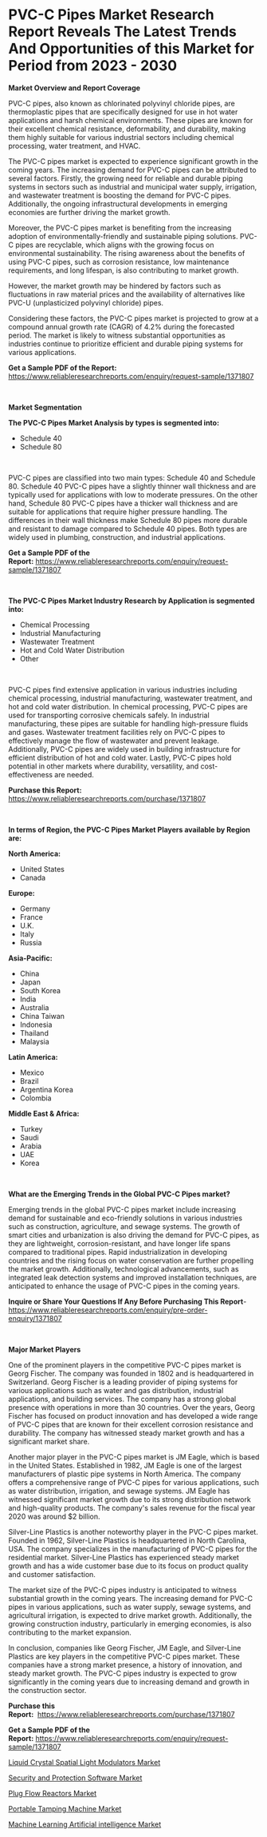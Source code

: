 <p><h1>PVC-C Pipes Market Research Report Reveals The Latest Trends And Opportunities of this Market for Period from 2023 - 2030</h1></p><p><strong>Market Overview and Report Coverage</strong></p>
<p><p>PVC-C pipes, also known as chlorinated polyvinyl chloride pipes, are thermoplastic pipes that are specifically designed for use in hot water applications and harsh chemical environments. These pipes are known for their excellent chemical resistance, deformability, and durability, making them highly suitable for various industrial sectors including chemical processing, water treatment, and HVAC.</p><p>The PVC-C pipes market is expected to experience significant growth in the coming years. The increasing demand for PVC-C pipes can be attributed to several factors. Firstly, the growing need for reliable and durable piping systems in sectors such as industrial and municipal water supply, irrigation, and wastewater treatment is boosting the demand for PVC-C pipes. Additionally, the ongoing infrastructural developments in emerging economies are further driving the market growth.</p><p>Moreover, the PVC-C pipes market is benefiting from the increasing adoption of environmentally-friendly and sustainable piping solutions. PVC-C pipes are recyclable, which aligns with the growing focus on environmental sustainability. The rising awareness about the benefits of using PVC-C pipes, such as corrosion resistance, low maintenance requirements, and long lifespan, is also contributing to market growth.</p><p>However, the market growth may be hindered by factors such as fluctuations in raw material prices and the availability of alternatives like PVC-U (unplasticized polyvinyl chloride) pipes.</p><p>Considering these factors, the PVC-C pipes market is projected to grow at a compound annual growth rate (CAGR) of 4.2% during the forecasted period. The market is likely to witness substantial opportunities as industries continue to prioritize efficient and durable piping systems for various applications.</p></p>
<p><strong>Get a Sample PDF of the Report:</strong> <a href="https://www.reliableresearchreports.com/enquiry/request-sample/1371807">https://www.reliableresearchreports.com/enquiry/request-sample/1371807</a></p>
<p>&nbsp;</p>
<p><strong>Market Segmentation</strong></p>
<p><strong>The PVC-C Pipes Market Analysis by types is segmented into:</strong></p>
<p><ul><li>Schedule 40</li><li>Schedule 80</li></ul></p>
<p>&nbsp;</p>
<p><p>PVC-C pipes are classified into two main types: Schedule 40 and Schedule 80. Schedule 40 PVC-C pipes have a slightly thinner wall thickness and are typically used for applications with low to moderate pressures. On the other hand, Schedule 80 PVC-C pipes have a thicker wall thickness and are suitable for applications that require higher pressure handling. The differences in their wall thickness make Schedule 80 pipes more durable and resistant to damage compared to Schedule 40 pipes. Both types are widely used in plumbing, construction, and industrial applications.</p></p>
<p><strong>Get a Sample PDF of the Report:</strong>&nbsp;<a href="https://www.reliableresearchreports.com/enquiry/request-sample/1371807">https://www.reliableresearchreports.com/enquiry/request-sample/1371807</a></p>
<p>&nbsp;</p>
<p><strong>The PVC-C Pipes Market Industry Research by Application is segmented into:</strong></p>
<p><ul><li>Chemical Processing</li><li>Industrial Manufacturing</li><li>Wastewater Treatment</li><li>Hot and Cold Water Distribution</li><li>Other</li></ul></p>
<p>&nbsp;</p>
<p><p>PVC-C pipes find extensive application in various industries including chemical processing, industrial manufacturing, wastewater treatment, and hot and cold water distribution. In chemical processing, PVC-C pipes are used for transporting corrosive chemicals safely. In industrial manufacturing, these pipes are suitable for handling high-pressure fluids and gases. Wastewater treatment facilities rely on PVC-C pipes to effectively manage the flow of wastewater and prevent leakage. Additionally, PVC-C pipes are widely used in building infrastructure for efficient distribution of hot and cold water. Lastly, PVC-C pipes hold potential in other markets where durability, versatility, and cost-effectiveness are needed.</p></p>
<p><strong>Purchase this Report:</strong>&nbsp; <a href="https://www.reliableresearchreports.com/purchase/1371807">https://www.reliableresearchreports.com/purchase/1371807</a></p>
<p>&nbsp;</p>
<p><strong>In terms of Region, the PVC-C Pipes Market Players available by Region are:</strong></p>
<p>
    <p> <strong> North America: </strong>
        <ul>
            <li>United States</li>
            <li>Canada</li>
        </ul>
        </p> 
    <p> <strong> Europe: </strong>
        <ul>
            <li>Germany</li>
            <li>France</li>
            <li>U.K.</li>
            <li>Italy</li>
            <li>Russia</li>
        </ul>
        </p> 
    <p> <strong> Asia-Pacific: </strong>
        <ul>
            <li>China</li>
            <li>Japan</li>
            <li>South Korea</li>
            <li>India</li>
            <li>Australia</li>
            <li>China Taiwan</li>
            <li>Indonesia</li>
            <li>Thailand</li>
            <li>Malaysia</li>
        </ul>
        </p> 
    <p> <strong> Latin America: </strong>
        <ul>
            <li>Mexico</li>
            <li>Brazil</li>
            <li>Argentina Korea</li>
            <li>Colombia</li>
        </ul>
        </p> 
    <p> <strong> Middle East & Africa: </strong>
        <ul>
            <li>Turkey</li>
            <li>Saudi</li>
            <li>Arabia</li>
            <li>UAE</li>
            <li>Korea</li>
        </ul>
    </p>
    </p>
<p>&nbsp;</p>
<p><strong>What are the Emerging Trends in the Global PVC-C Pipes market?</strong></p>
<p><p>Emerging trends in the global PVC-C pipes market include increasing demand for sustainable and eco-friendly solutions in various industries such as construction, agriculture, and sewage systems. The growth of smart cities and urbanization is also driving the demand for PVC-C pipes, as they are lightweight, corrosion-resistant, and have longer life spans compared to traditional pipes. Rapid industrialization in developing countries and the rising focus on water conservation are further propelling the market growth. Additionally, technological advancements, such as integrated leak detection systems and improved installation techniques, are anticipated to enhance the usage of PVC-C pipes in the coming years.</p></p>
<p><strong>Inquire or Share Your Questions If Any Before Purchasing This Report</strong>- <a href="https://www.reliableresearchreports.com/enquiry/pre-order-enquiry/1371807">https://www.reliableresearchreports.com/enquiry/pre-order-enquiry/1371807</a></p>
<p>&nbsp;</p>
<p><strong>Major Market Players</strong></p>
<p><p>One of the prominent players in the competitive PVC-C pipes market is Georg Fischer. The company was founded in 1802 and is headquartered in Switzerland. Georg Fischer is a leading provider of piping systems for various applications such as water and gas distribution, industrial applications, and building services. The company has a strong global presence with operations in more than 30 countries. Over the years, Georg Fischer has focused on product innovation and has developed a wide range of PVC-C pipes that are known for their excellent corrosion resistance and durability. The company has witnessed steady market growth and has a significant market share.</p><p>Another major player in the PVC-C pipes market is JM Eagle, which is based in the United States. Established in 1982, JM Eagle is one of the largest manufacturers of plastic pipe systems in North America. The company offers a comprehensive range of PVC-C pipes for various applications, such as water distribution, irrigation, and sewage systems. JM Eagle has witnessed significant market growth due to its strong distribution network and high-quality products. The company's sales revenue for the fiscal year 2020 was around $2 billion.</p><p>Silver-Line Plastics is another noteworthy player in the PVC-C pipes market. Founded in 1962, Silver-Line Plastics is headquartered in North Carolina, USA. The company specializes in the manufacturing of PVC-C pipes for the residential market. Silver-Line Plastics has experienced steady market growth and has a wide customer base due to its focus on product quality and customer satisfaction.</p><p>The market size of the PVC-C pipes industry is anticipated to witness substantial growth in the coming years. The increasing demand for PVC-C pipes in various applications, such as water supply, sewage systems, and agricultural irrigation, is expected to drive market growth. Additionally, the growing construction industry, particularly in emerging economies, is also contributing to the market expansion.</p><p>In conclusion, companies like Georg Fischer, JM Eagle, and Silver-Line Plastics are key players in the competitive PVC-C pipes market. These companies have a strong market presence, a history of innovation, and steady market growth. The PVC-C pipes industry is expected to grow significantly in the coming years due to increasing demand and growth in the construction sector.</p></p>
<p><strong>Purchase this Report:</strong>&nbsp;&nbsp;<a href="https://www.reliableresearchreports.com/purchase/1371807">https://www.reliableresearchreports.com/purchase/1371807</a></p>
<p></p>
<p><strong>Get a Sample PDF of the Report:</strong>&nbsp;<a href="https://www.reliableresearchreports.com/enquiry/request-sample/1371807">https://www.reliableresearchreports.com/enquiry/request-sample/1371807</a></p>
<p><p><a href="https://www.linkedin.com/pulse/liquid-crystal-spatial-light-modulators-market-share-amp-h98pc/">Liquid Crystal Spatial Light Modulators Market</a></p><p><a href="https://medium.com/@nolalockman2023/security-and-protection-software-market-size-cagr-trends-2024-2030-cc359b49849d">Security and Protection Software Market</a></p><p><a href="https://www.linkedin.com/pulse/plug-flow-reactors-market-size-2023-2030-global-industrial-wjzqc/">Plug Flow Reactors Market</a></p><p><a href="https://www.linkedin.com/pulse/portable-tamping-machine-market-size-share-amp-trends-wo42c/">Portable Tamping Machine Market</a></p><p><a href="https://medium.com/@mikemonahan1944/machine-learning-artificial-intelligence-market-size-cagr-trends-2024-2030-eb9d7f65f3ee">Machine Learning Artificial intelligence Market</a></p></p>
